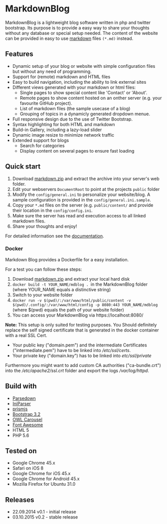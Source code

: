 # MarkdownBlog

MarkdownBlog is a lightweight blog software written in php and twitter bootstrap. Its purpose is to provide a easy way to share your thoughts without any database or special setup needed.
The content of the website can be provided in easy to use [markdown](http://de.wikipedia.org/wiki/Markdown) files `(*.md)` instead. 

## Features
- Dynamic setup of your blog or website with simple configuration files but without any need of programming.
- Support for (remote) markdown and HTML files
- Easy to build navigation, including the ability to link external sites
- Different views generated with your markdown or html files:
  - Single pages to show special content like 'Contact' or 'About'.
  - Remote pages to show content hosted on an onther server (e.g. your favourite GitHub project).
  - List of markdown files (the sample usecase of a blog)
  - Grouping of topics in a dynamicly generated dropdown menue.
- Full responsive design due to the use of Twitter Bootstrap.
- Syntax highlighting for both HTML and markdown
- Build-in Gallery, including a lazy-load slider
- Dynamic image resize to minimize network traffic
- Extended support for blogs
  - Search for categories
  - Display content on several pages to ensure fast loading

## Quick start

1. Download [markdown.zip](https://github.com/phgamper/markdown_blog/releases) and extract the archive into your server's web folder. 
2. Edit your webservers `DocumentRoot` to point at the projects `public` folder
3. Modify the `config/general.ini` to personalize your website/blog. A sample configuration is provided in the `config/general.ini.sample`.
4. Copy your `*.md` files on the server (e.g. `public/content/` and provide their location in the `config/config.ini`. 
5. Make sure the server has read and execution access to all linked markdown files.
6. Share your thoughts and enjoy!

For detailed information see the [documentation](https://github.com/phgamper/markdown_blog/blob/master/doc.md).

### Docker

Markdown Blog provides a Dockerfile for a easy installation. 

For a test you can follow these steps: 

1. Download [markdown.zip](https://github.com/phgamper/markdown_blog/releases) and extract your local hard disk
2. `docker build -t YOUR_NAME/mdblog . `in the MarkdownBlog folder (where YOUR_NAME equals a distinctive string)
3. Switch to your website folder 
4. `docker run -v $(pwd)/:/var/www/html/public/content -v $(pwd)/.config/:/var/www/html/config -p 8080:443 YOUR_NAME/mdblog` (where $(pwd) equals the path of your website folder)
5. You can access your MarkdownBlog via https://localhost:8080/

__Note:__ This setup is only suited for testing purposes. You Should definitely replace the self signed certificate that is generated in the docker container with a real SSL Cert.
- Your public key ("domain.pem") and the intermediate Certificates ("intermediate.pem") have to be linked into _/etc/ssl/certs_.
- Your private key ("domain.key") has to be linked into _etc/ssl/private_

Furthermore you might want to add custom CA authorities ("ca-bundle.crt") into the _/etc/apache2/ssl.crt_ folder and export the logs _/var/log/httpd_.

## Build with

- [Parsedown](http://parsedown.org)
- [IniParser](https://github.com/austinhyde/IniParser)
- [prismjs](http://prismjs.com/index.html)
- [Bootstrap 3.2](http://getbootstrap.com)
- [OWL Carousel](http://owlgraphic.com/owlcarousel/)
- [Font Awesome](https://fortawesome.github.io/Font-Awesome/)
- HTML 5
- PHP 5.6

## Tested on

- Google Chrome 45.x
- Safari on iOS 8
- Google Chrome for iOS 45.x
- Google Chrome for Android 45.x
- Mozilla Firefox for Ubuntu 31.0

## Releases

- 22.09.2014  v0.1 - initial release
- 03.10.2015  v0.2 - stable release
